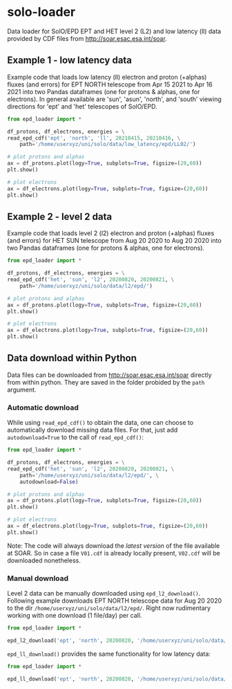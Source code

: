 # solo-loader

Data loader for SolO/EPD EPT and HET level 2 (L2) and low latency (ll) data provided by CDF files from <http://soar.esac.esa.int/soar>.

## Example 1 - low latency data

Example code that loads low latency (ll) electron and proton (+alphas) fluxes
(and errors) for EPT NORTH telescope from Apr 15 2021 to Apr 16 2021 into
two Pandas dataframes (one for protons & alphas, one for electrons). In general
available are 'sun', 'asun', 'north', and 'south' viewing directions for 'ept'
and 'het' telescopes of SolO/EPD.

```python
from epd_loader import *

df_protons, df_electrons, energies = \
read_epd_cdf('ept', 'north', 'll', 20210415, 20210416, \
    path='/home/userxyz/uni/solo/data/low_latency/epd/LL02/')

# plot protons and alphas
ax = df_protons.plot(logy=True, subplots=True, figsize=(20,60))
plt.show()

# plot electrons
ax = df_electrons.plot(logy=True, subplots=True, figsize=(20,60))
plt.show()
```

## Example 2 - level 2 data

Example code that loads level 2 (l2) electron and proton (+alphas) fluxes
(and errors) for HET SUN telescope from Aug 20 2020 to Aug 20 2020 into
two Pandas dataframes (one for protons & alphas, one for electrons).

```python
from epd_loader import *

df_protons, df_electrons, energies = \
read_epd_cdf('het', 'sun', 'l2', 20200820, 20200821, \
    path='/home/userxyz/uni/solo/data/l2/epd/')

# plot protons and alphas
ax = df_protons.plot(logy=True, subplots=True, figsize=(20,60))
plt.show()

# plot electrons
ax = df_electrons.plot(logy=True, subplots=True, figsize=(20,60))
plt.show()
```

## Data download within Python

Data files can be downloaded from <http://soar.esac.esa.int/soar> directly from within python. They are saved in the folder probided by the `path` argument.

### Automatic download

While using `read_epd_cdf()` to obtain the data, one can choose to automatically download missing data files. For that, just add `autodownload=True` to the call of `read_epd_cdf()`:

```python
from epd_loader import *

df_protons, df_electrons, energies = \
read_epd_cdf('het', 'sun', 'l2', 20200820, 20200821, \
    path='/home/userxyz/uni/solo/data/l2/epd/', \
    autodownload=False)

# plot protons and alphas
ax = df_protons.plot(logy=True, subplots=True, figsize=(20,60))
plt.show()

# plot electrons
ax = df_electrons.plot(logy=True, subplots=True, figsize=(20,60))
plt.show()
```

Note: The code will always download the *latest version* of the file available at SOAR. So in case a file `V01.cdf` is already locally present, `V02.cdf` will be downloaded nonetheless.

### Manual download

Level 2 data can be manually downloaded using `epd_l2_download()`. Following example downloads EPT NORTH telescope data for
Aug 20 2020 to the dir `/home/userxyz/uni/solo/data/l2/epd/`. Right now rudimentary working with one download (1 file/day) per call.

```python
from epd_loader import *

epd_l2_download('ept', 'north', 20200820, '/home/userxyz/uni/solo/data/l2/epd/')
```

`epd_ll_download()` provides the same functionality for low latency data:

```python
from epd_loader import *

epd_ll_download('ept', 'north', 20200820, '/home/userxyz/uni/solo/data/ll/epd/')
```
